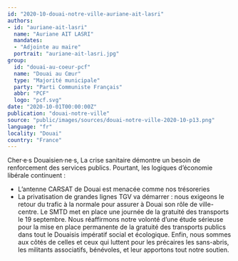 ```yaml
---
id: "2020-10-douai-notre-ville-auriane-ait-lasri"
authors:
- id: "auriane-ait-lasri"
  name: "Auriane AIT LASRI"
  mandates: 
  - "Adjointe au maire"
  portrait: "auriane-ait-lasri.jpg"
group:
  id: "douai-au-coeur-pcf"
  name: "Douai au Cœur"
  type: "Majorité municipale"
  party: "Parti Communiste Français"
  abbr: "PCF"
  logo: "pcf.svg"
date: "2020-10-01T00:00:00Z"
publication: "douai-notre-ville"
source: "public/images/sources/douai-notre-ville-2020-10-p13.png"
language: "fr"
locality: "Douai"
country: "France"
---
```


Cher·e·s Douaisien·ne·s, La crise sanitaire démontre un besoin de renforcement des services publics. Pourtant, les logiques d’économie libérale continuent :
- L’antenne CARSAT de Douai est menacée comme nos trésoreries
- La privatisation de grandes lignes TGV va démarrer : nous exigeons le retour du trafic à la normale pour assurer à Douai son rôle de ville-centre.
Le SMTD met en place une journée de la gratuité des transports le 19 septembre. Nous réaffirmons notre volonté d’une étude sérieuse pour la mise en place permanente de la gratuité des transports publics dans tout le Douaisis impératif social et écologique.
Enfin, nous sommes aux côtés de celles et ceux qui luttent pour les précaires les sans-abris, les militants associatifs, bénévoles, et leur apportons tout notre soutien.
